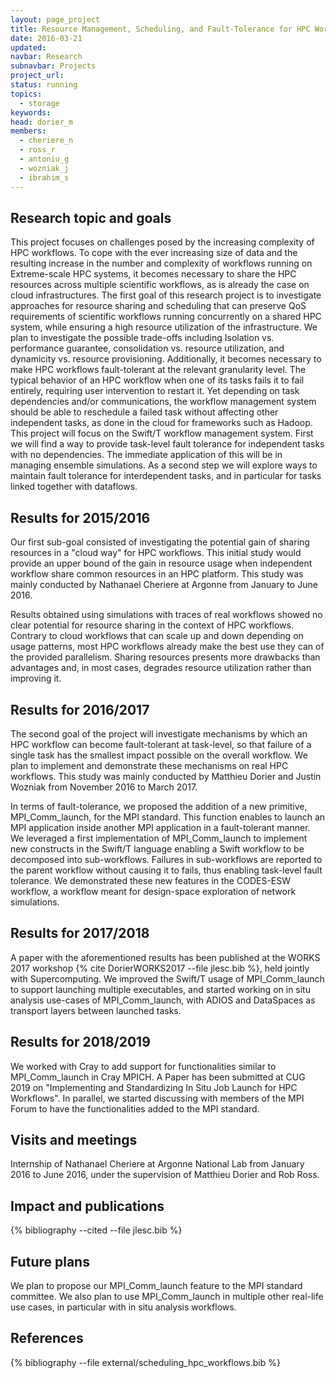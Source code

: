 ```yaml
---
layout: page_project
title: Resource Management, Scheduling, and Fault-Tolerance for HPC Workflows
date: 2016-03-21
updated:
navbar: Research
subnavbar: Projects
project_url:
status: running
topics: 
  - storage
keywords:
head: dorier_m 
members:
  - cheriere_n
  - ross_r
  - antoniu_g
  - wozniak_j
  - ibrahim_s
---
```


## Research topic and goals

This project focuses on challenges posed by the increasing complexity of HPC workflows. To cope with the ever increasing size of data and the resulting increase in the number and complexity of workflows running on Extreme-scale HPC systems, it becomes necessary to share the HPC resources across multiple scientific workflows, as is already the case on cloud infrastructures. The first goal of this research project is to investigate approaches for resource sharing and scheduling that can preserve QoS requirements of scientific workflows running concurrently on a shared HPC system, while ensuring a high resource utilization of the infrastructure. We plan to investigate the possible trade-offs including Isolation vs. performance guarantee, consolidation vs. resource utilization, and dynamicity vs. resource provisioning. Additionally, it becomes necessary to make HPC workflows fault-tolerant at the relevant granularity level. The typical behavior of an HPC workflow when one of its tasks fails it to fail entirely, requiring user intervention to restart it. Yet depending on task dependencies and/or communications, the workflow management system should be able to reschedule a failed task without affecting other independent tasks, as done in the cloud for frameworks such as Hadoop. This project will focus on the Swift/T workflow management system. First we will find a way to provide task-level fault tolerance for independent tasks with no dependencies. The immediate application of this will be in managing ensemble simulations. As a second step we will explore ways to maintain fault tolerance for interdependent tasks, and in particular for tasks linked together with dataflows.

## Results for 2015/2016

Our first sub-goal consisted of investigating the potential gain of sharing resources in a "cloud way" for HPC workflows. This initial study would provide an upper bound of the gain in resource usage when independent workflow share common resources in an HPC platform. This study was mainly conducted by Nathanael Cheriere at Argonne from January to June 2016.

Results obtained using simulations with traces of real workflows showed no clear potential for resource sharing in the context of HPC workflows. Contrary to cloud workflows that can scale up and down depending on usage patterns, most HPC workflows already make the best use they can of the provided parallelism. Sharing resources presents more drawbacks than advantages and, in most cases, degrades resource utilization rather than improving it.

## Results for 2016/2017

The second goal of the project will investigate mechanisms by which an HPC workflow can become fault-tolerant at task-level, so that failure of a single task has the smallest impact possible on the overall workflow. We plan to implement and demonstrate these mechanisms on real HPC workflows. This study was mainly conducted by Matthieu Dorier and Justin Wozniak from November 2016 to March 2017.

In terms of fault-tolerance, we proposed the addition of a new primitive, MPI_Comm_launch, for the MPI standard. This function enables to launch an MPI application inside another MPI application in a fault-tolerant manner. We leveraged a first implementation of MPI_Comm_launch to implement new constructs in the Swift/T language enabling a Swift workflow to be decomposed into sub-workflows. Failures in sub-workflows are reported to the parent workflow without causing it to fails, thus enabling task-level fault tolerance. We demonstrated these new features in the CODES-ESW workflow, a workflow meant for design-space exploration of network simulations.

## Results for 2017/2018

A paper with the aforementioned results has been published at the WORKS 2017 workshop {% cite DorierWORKS2017 --file jlesc.bib %}, held jointly with Supercomputing. We improved the Swift/T usage of MPI_Comm_launch to support launching multiple executables, and started working on in situ analysis use-cases of MPI_Comm_launch, with ADIOS and DataSpaces as transport layers between launched tasks.

## Results for 2018/2019

We worked  with Cray to add support for functionalities similar to MPI_Comm_launch in Cray MPICH. A Paper has been submitted at CUG 2019 on "Implementing and Standardizing In Situ Job Launch for HPC Workflows". In parallel, we started discussing with members of the MPI Forum to have the functionalities added to the MPI standard.

## Visits and meetings

Internship of Nathanael Cheriere at Argonne National Lab from January 2016 to June 2016, under the supervision of Matthieu Dorier and Rob Ross.

## Impact and publications

{% bibliography --cited --file jlesc.bib %}

## Future plans

We plan to propose our MPI_Comm_launch feature to the MPI standard committee. We also plan to use MPI_Comm_launch in multiple other real-life use cases, in particular with in situ analysis workflows.

## References

{% bibliography --file external/scheduling_hpc_workflows.bib %}
